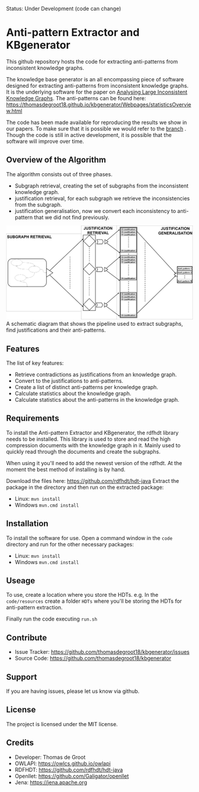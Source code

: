 Status: Under Development (code can change)

Anti-pattern Extractor and KBgenerator
======
This github repository hosts the code for extracting anti-patterns from inconsistent knowledge graphs.

The knowledge base generator is an all encompassing piece of software designed for extracting anti-patterns from inconsistent knowledge graphs. It is the underlying software for the paper on [Analysing Large Inconsistent Knowledge Graphs](https://thomasdegroot18.github.io/kbgenerator/Writing/Analysing_Large_Inconsistent_KGs.pdf). The anti-patterns can be found here: <https://thomasdegroot18.github.io/kbgenerator/Webpages/statisticsOverview.html>

The code has been made available for reproducing the results we show in our papers. To make sure that it is possible we would refer to the [branch](https://github.com/thomasdegroot18/kbgenerator/commit/d342f82e6ce1795a141fe8ae84fa2cbef2bd20f8) . Though the code is still in active development, it is possible that the software will improve over time.

Overview of the Algorithm
-------
The algorithm consists out of three phases.
 - Subgraph retrieval, creating the set of subgraphs from the inconsistent knowledge graph.
 - justification retrieval, for each subgraph we retrieve the inconsistencies from the subgraph.
 - justification generalisation, now we convert each inconsistency to anti-pattern that we did not find previously.

<img src="docs/Writing/knowledgegraphToAntiPatterns.png"></img>
A schematic diagram that shows the pipeline used to extract subgraphs, find justifications and their anti-patterns.

Features
--------

The list of key features:

 - Retrieve contradictions as justifications from an knowledge graph.
 - Convert to the justifications to anti-patterns.
 - Create a list of distinct anti-patterns per knowledge graph.
 - Calculate statistics about the knowledge graph.
 - Calculate statistics about the anti-patterns in the knowledge graph.

Requirements
-------
To install the Anti-pattern Extractor and KBgenerator, the rdfhdt library needs to be installed.
This library is used to store and read the high compression documents with the knowledge graph in it.
Mainly used to quickly read through the documents and create the subgraphs.

When using it you'll need to add the newest version of the rdfhdt.
At the moment the best method of installing is by hand.

Download the files here:
https://github.com/rdfhdt/hdt-java
Extract the package in the directory and then run on the extracted package:

 - Linux: `mvn install`
 - Windows `mvn.cmd install`

Installation
------------
To install the software for use. Open a command window in the `code` directory and run for the other necessary packages:
- Linux: `mvn install`
- Windows `mvn.cmd install`

Useage
---------
To use, create a location where you store the HDTs. e.g. In the `code/resources` create a folder `HDTs` where you'll be storing the HDTs for anti-pattern extraction.

Finally run the code executing `run.sh`

Contribute
----------

- Issue Tracker: https://github.com/thomasdegroot18/kbgenerator/issues
- Source Code: https://github.com/thomasdegroot18/kbgenerator

Support
-------

If you are having issues, please let us know via github.

License
-------

The project is licensed under the MIT license.

Credits
-------
 - Developer: Thomas de Groot
 - OWLAPI: https://owlcs.github.io/owlapi
 - RDFHDT: https://github.com/rdfhdt/hdt-java
 - Openllet: https://github.com/Galigator/openllet
 - Jena: https://jena.apache.org

<!-- Joe Raad, Stefan Schlobach, and Thomas de Groot -->
